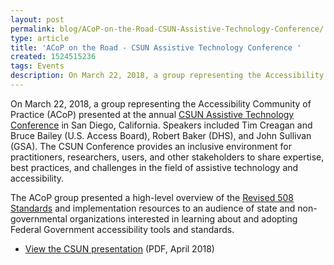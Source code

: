 ```yaml
---
layout: post
permalink: blog/ACoP-on-the-Road-CSUN-Assistive-Technology-Conference/
type: article
title: 'ACoP on the Road - CSUN Assistive Technology Conference '
created: 1524515236
tags: Events
description: On March 22, 2018, a group representing the Accessibility Community of Practice (ACoP) presented at the annual CSUN Assistive Technology Conference in San Diego, California.
---
```


On March 22, 2018, a group representing the Accessibility Community of Practice (ACoP) presented at the annual [CSUN Assistive Technology Conference][1] in San Diego, California. Speakers included Tim Creagan and Bruce Bailey (U.S. Access Board), Robert Baker (DHS), and John Sullivan (GSA). The CSUN Conference provides an inclusive environment for practitioners, researchers, users, and other stakeholders to share expertise, best practices, and challenges in the field of assistive technology and accessibility.

The ACoP group presented a high-level overview of the [Revised 508 Standards][2] and implementation resources to an audience of state and non-governmental organizations interested in learning about and adopting Federal Government accessibility tools and standards.

  * [View the CSUN presentation][3] (PDF, April 2018)

 [1]: http://www.csun.edu/cod/conference/2018/sessions/index.php/public/website_pages/view/5
 [2]: https://www.access-board.gov/guidelines-and-standards/communications-and-it/about-the-ict-refresh/final-rule
 [3]: https://assets.section508.gov/files/Implementing%20the%20Revised%20508%20Standards_CSUN%202018.pdf
